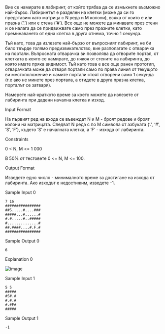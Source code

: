 Вие се намирате в лабиринт, от който трябва да се измъкнете възможно най-бързо. Лабиринтът е разделен на клетки (може да си го представим като матрица с N реда и М колони), всяка от които е или празна (‘.’) или е стена (‘#’). Все още не можете да минавате през стени и се налага да се придвижвате само през празните клетки, като преминаването от една клетка в друга отнема, точно 1 секунда.

Тъй като, това да излезете най-бързо от въпросният лабиринт, не би било твърде голямо предизвикателство, вие разполагате с отварачка на портали. Въпросната отварачка ви позволява да отворите портал, от клетката в която се намирате, до някоя от стените на лабиринта, до която имате пряка видимост. Тъй като това е все още ранен прототип, отварачката може да отваря портали само по права линия от текущото ви местоположение и самите портали стоят отворени само 1 секунда (т.е ако не минете през портала, а отидете в друга празна клетка, порталът се затваря).

Намерете най-краткото време за което можете да излезете от лабиринта при дадени начална клетка и изход.

Input Format

На първият ред на входа се въвеждат N и М - броят редове и броят колони на матрицата. Следват N реда с по M символа от азбуката {‘.’, ‘#’, ‘S’, ‘F’}, където ‘S’ е началната клетка, а ‘F’ - изхода от лабиринта.

Constraints

0 < N, M <= 1 000

В 50% от тестовете 0 <= N, M <= 100.

Output Format

Изведете едно число - минималното време за достигане на изхода от лабиринта. Ако изходът е недостижим, изведете -1.

Sample Input 0

    7 16
    ################
    ##S.....#....###
    #####...#......#
    #.#.....#..#####
    #..............#
    ##.####....#.F.#
    ################

Sample Output 0

    6

Explanation 0

![image](https://user-images.githubusercontent.com/43996329/159138143-4868e9ef-9f14-4a62-abc5-745d4cd0e6c4.png)


Sample Input 1

    5 5
    #####
    #S#.#
    #.#.#
    #.#F#
    #####

Sample Output 1

    -1

